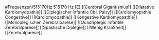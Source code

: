 #Frequenzen/515170Hz
515170 Hz (E)
[[Cerebral Gigantismus]]
[[Dilatative Kardiomyopathie]]
[[Diplegischer Infantile Cbl. Palsy]]
[[Kardiomyopathie Congestive]]
[[Kardiomyopathie]]
[[Kongestive Kardiomyopathie]]
[[Monoplegischen Zerebralparese]]
[[Quadriplegic Infantile Zerebralparese]]
[[Spastische Diplegie]]
[[Wenig Krankheit]]
[[Zerebralparese]]